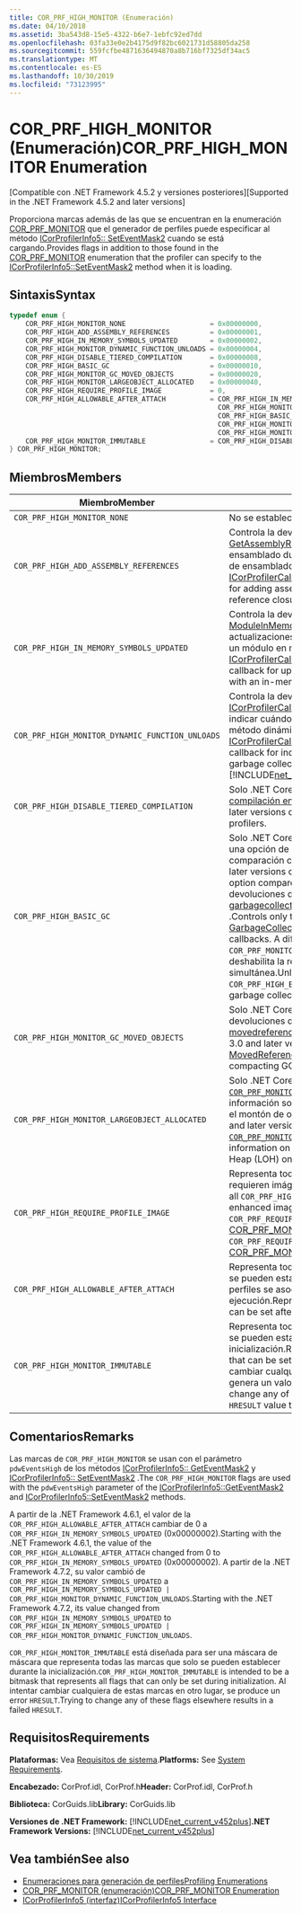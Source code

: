 ```yaml
---
title: COR_PRF_HIGH_MONITOR (Enumeración)
ms.date: 04/10/2018
ms.assetid: 3ba543d8-15e5-4322-b6e7-1ebfc92ed7dd
ms.openlocfilehash: 03fa33e0e2b4175d9f82bc6021731d58805da258
ms.sourcegitcommit: 559fcfbe4871636494870a8b716bf7325df34ac5
ms.translationtype: MT
ms.contentlocale: es-ES
ms.lasthandoff: 10/30/2019
ms.locfileid: "73123995"
---
```

# <a name="cor_prf_high_monitor-enumeration"></a><span data-ttu-id="7fa57-102">COR_PRF_HIGH_MONITOR (Enumeración)</span><span class="sxs-lookup"><span data-stu-id="7fa57-102">COR_PRF_HIGH_MONITOR Enumeration</span></span>
<span data-ttu-id="7fa57-103">[Compatible con .NET Framework 4.5.2 y versiones posteriores]</span><span class="sxs-lookup"><span data-stu-id="7fa57-103">[Supported in the .NET Framework 4.5.2 and later versions]</span></span>  
  
 <span data-ttu-id="7fa57-104">Proporciona marcas además de las que se encuentran en la enumeración [COR_PRF_MONITOR](../../../../docs/framework/unmanaged-api/profiling/cor-prf-monitor-enumeration.md) que el generador de perfiles puede especificar al método [ICorProfilerInfo5:: SetEventMask2](../../../../docs/framework/unmanaged-api/profiling/icorprofilerinfo5-seteventmask2-method.md) cuando se está cargando.</span><span class="sxs-lookup"><span data-stu-id="7fa57-104">Provides flags in addition to those found in the [COR_PRF_MONITOR](../../../../docs/framework/unmanaged-api/profiling/cor-prf-monitor-enumeration.md) enumeration that the profiler can specify to the [ICorProfilerInfo5::SetEventMask2](../../../../docs/framework/unmanaged-api/profiling/icorprofilerinfo5-seteventmask2-method.md) method when it is loading.</span></span>  
  
## <a name="syntax"></a><span data-ttu-id="7fa57-105">Sintaxis</span><span class="sxs-lookup"><span data-stu-id="7fa57-105">Syntax</span></span>  
  
```cpp
typedef enum {  
    COR_PRF_HIGH_MONITOR_NONE                     = 0x00000000,  
    COR_PRF_HIGH_ADD_ASSEMBLY_REFERENCES          = 0x00000001,  
    COR_PRF_HIGH_IN_MEMORY_SYMBOLS_UPDATED        = 0x00000002,
    COR_PRF_HIGH_MONITOR_DYNAMIC_FUNCTION_UNLOADS = 0x00000004,
    COR_PRF_HIGH_DISABLE_TIERED_COMPILATION       = 0x00000008,
    COR_PRF_HIGH_BASIC_GC                         = 0x00000010,
    COR_PRF_HIGH_MONITOR_GC_MOVED_OBJECTS         = 0x00000020,
    COR_PRF_HIGH_MONITOR_LARGEOBJECT_ALLOCATED    = 0x00000040,
    COR_PRF_HIGH_REQUIRE_PROFILE_IMAGE            = 0,  
    COR_PRF_HIGH_ALLOWABLE_AFTER_ATTACH           = COR_PRF_HIGH_IN_MEMORY_SYMBOLS_UPDATED | 
                                                    COR_PRF_HIGH_MONITOR_DYNAMIC_FUNCTION_UNLOADS |
                                                    COR_PRF_HIGH_BASIC_GC |
                                                    COR_PRF_HIGH_MONITOR_GC_MOVED_OBJECTS |
                                                    COR_PRF_HIGH_MONITOR_LARGEOBJECT_ALLOCATED,  
    COR_PRF_HIGH_MONITOR_IMMUTABLE                = COR_PRF_HIGH_DISABLE_TIERED_COMPILATION  
} COR_PRF_HIGH_MONITOR;  
```  
  
## <a name="members"></a><span data-ttu-id="7fa57-106">Miembros</span><span class="sxs-lookup"><span data-stu-id="7fa57-106">Members</span></span>  
  
|<span data-ttu-id="7fa57-107">Miembro</span><span class="sxs-lookup"><span data-stu-id="7fa57-107">Member</span></span>|<span data-ttu-id="7fa57-108">Descripción</span><span class="sxs-lookup"><span data-stu-id="7fa57-108">Description</span></span>|  
|------------|-----------------|  
|`COR_PRF_HIGH_MONITOR_NONE`|<span data-ttu-id="7fa57-109">No se establecen marcas.</span><span class="sxs-lookup"><span data-stu-id="7fa57-109">No flags are set.</span></span>|  
|`COR_PRF_HIGH_ADD_ASSEMBLY_REFERENCES`|<span data-ttu-id="7fa57-110">Controla la devolución de llamada [ICorProfilerCallback6:: GetAssemblyReference](../../../../docs/framework/unmanaged-api/profiling/icorprofilercallback6-getassemblyreferences-method.md) para agregar referencias de ensamblado durante el recorrido de cierre de referencia de ensamblado de CLR.</span><span class="sxs-lookup"><span data-stu-id="7fa57-110">Controls the [ICorProfilerCallback6::GetAssemblyReference](../../../../docs/framework/unmanaged-api/profiling/icorprofilercallback6-getassemblyreferences-method.md) callback for adding assembly references during the CLR assembly reference closure walk.</span></span>|  
|`COR_PRF_HIGH_IN_MEMORY_SYMBOLS_UPDATED`|<span data-ttu-id="7fa57-111">Controla la devolución de llamada [ICorProfilerCallback7:: ModuleInMemorySymbolsUpdated](../../../../docs/framework/unmanaged-api/profiling/icorprofilercallback7-moduleinmemorysymbolsupdated-method.md) para las actualizaciones de la secuencia de símbolos asociada a un módulo en memoria.</span><span class="sxs-lookup"><span data-stu-id="7fa57-111">Controls the [ICorProfilerCallback7::ModuleInMemorySymbolsUpdated](../../../../docs/framework/unmanaged-api/profiling/icorprofilercallback7-moduleinmemorysymbolsupdated-method.md) callback for updates to the symbol stream associated with an in-memory module.</span></span>|  
|`COR_PRF_HIGH_MONITOR_DYNAMIC_FUNCTION_UNLOADS`|<span data-ttu-id="7fa57-112">Controla la devolución de llamada [ICorProfilerCallback9::D ynamicmethodunloaded](icorprofilercallback9-dynamicmethodunloaded-method.md) para indicar cuándo se ha recolectado y descargado un método dinámico.</span><span class="sxs-lookup"><span data-stu-id="7fa57-112">Controls the [ICorProfilerCallback9::DynamicMethodUnloaded](icorprofilercallback9-dynamicmethodunloaded-method.md) callback for indicating when a dynamic method has been garbage collected and unloaded.</span></span> <br/> [!INCLUDE[net_current_v472plus](../../../../includes/net-current-v472plus.md)]|
|`COR_PRF_HIGH_DISABLE_TIERED_COMPILATION`|<span data-ttu-id="7fa57-113">Solo .NET Core 3,0 y versiones posteriores: deshabilita la [compilación en capas](../../../core/whats-new/dotnet-core-3-0.md) para los perfiles.</span><span class="sxs-lookup"><span data-stu-id="7fa57-113">.NET Core 3.0 and later versions only: Disables [tiered compilation](../../../core/whats-new/dotnet-core-3-0.md) for profilers.</span></span>|
|`COR_PRF_HIGH_BASIC_GC`|<span data-ttu-id="7fa57-114">Solo .NET Core 3,0 y versiones posteriores: proporciona una opción de generación de perfiles de GC ligera en comparación con [`COR_PRF_MONITOR_GC`](cor-prf-monitor-enumeration.md).</span><span class="sxs-lookup"><span data-stu-id="7fa57-114">.NET Core 3.0 and later versions only: Provides a lightweight GC profiling option compared to [`COR_PRF_MONITOR_GC`](cor-prf-monitor-enumeration.md).</span></span> <span data-ttu-id="7fa57-115">Controla solo las devoluciones de llamada [garbagecollectionstarted (](../../../../docs/framework/unmanaged-api/profiling/icorprofilercallback2-garbagecollectionstarted-method.md), [garbagecollectionfinished (](../../../../docs/framework/unmanaged-api/profiling/icorprofilercallback2-garbagecollectionfinished-method.md)y [getgenerationbounds (](icorprofilerinfo2-getgenerationbounds-method.md) .</span><span class="sxs-lookup"><span data-stu-id="7fa57-115">Controls only the  [GarbageCollectionStarted](../../../../docs/framework/unmanaged-api/profiling/icorprofilercallback2-garbagecollectionstarted-method.md), [GarbageCollectionFinished](../../../../docs/framework/unmanaged-api/profiling/icorprofilercallback2-garbagecollectionfinished-method.md), and [GetGenerationBounds](icorprofilerinfo2-getgenerationbounds-method.md) callbacks.</span></span> <span data-ttu-id="7fa57-116">A diferencia de la marca de `COR_PRF_MONITOR_GC`, `COR_PRF_HIGH_BASIC_GC` no deshabilita la recolección de elementos no utilizados simultánea.</span><span class="sxs-lookup"><span data-stu-id="7fa57-116">Unlike the `COR_PRF_MONITOR_GC` flag, `COR_PRF_HIGH_BASIC_GC` does not disable concurrent garbage collection.</span></span>|
|`COR_PRF_HIGH_MONITOR_GC_MOVED_OBJECTS`|<span data-ttu-id="7fa57-117">Solo .NET Core 3,0 y versiones posteriores: habilita las devoluciones de llamada [MovedReferences](icorprofilercallback-movedreferences-method.md) y [movedreferences2 (](icorprofilercallback4-movedreferences2-method.md) para compactar solo GC.</span><span class="sxs-lookup"><span data-stu-id="7fa57-117">.NET Core 3.0 and later versions only: Enables the [MovedReferences](icorprofilercallback-movedreferences-method.md) and [MovedReferences2](icorprofilercallback4-movedreferences2-method.md) callbacks for compacting GCs only.</span></span>|
|`COR_PRF_HIGH_MONITOR_LARGEOBJECT_ALLOCATED`|<span data-ttu-id="7fa57-118">Solo .NET Core 3,0 y versiones posteriores: similar a [`COR_PRF_MONITOR_OBJECT_ALLOCATED`](cor-prf-monitor-enumeration.md), pero proporciona información sobre las asignaciones de objetos solo para el montón de objetos grandes (montón).</span><span class="sxs-lookup"><span data-stu-id="7fa57-118">.NET Core 3.0 and later versions only: Similar to [`COR_PRF_MONITOR_OBJECT_ALLOCATED`](cor-prf-monitor-enumeration.md), but provides information on object allocations for the Large Object Heap (LOH) only.</span></span>|
|`COR_PRF_HIGH_REQUIRE_PROFILE_IMAGE`|<span data-ttu-id="7fa57-119">Representa todas las marcas `COR_PRF_HIGH_MONITOR` que requieren imágenes mejoradas para el perfil.</span><span class="sxs-lookup"><span data-stu-id="7fa57-119">Represents all `COR_PRF_HIGH_MONITOR` flags that require profile-enhanced images.</span></span> <span data-ttu-id="7fa57-120">Se corresponde con la marca `COR_PRF_REQUIRE_PROFILE_IMAGE` en la enumeración [COR_PRF_MONITOR](../../../../docs/framework/unmanaged-api/profiling/cor-prf-monitor-enumeration.md) .</span><span class="sxs-lookup"><span data-stu-id="7fa57-120">It corresponds to the `COR_PRF_REQUIRE_PROFILE_IMAGE` flag in the [COR_PRF_MONITOR](../../../../docs/framework/unmanaged-api/profiling/cor-prf-monitor-enumeration.md) enumeration.</span></span>|  
|`COR_PRF_HIGH_ALLOWABLE_AFTER_ATTACH`|<span data-ttu-id="7fa57-121">Representa todas las marcas `COR_PRF_HIGH_MONITOR` que se pueden establecer después de que el generador de perfiles se asocie a una aplicación en ejecución.</span><span class="sxs-lookup"><span data-stu-id="7fa57-121">Represents all `COR_PRF_HIGH_MONITOR` flags that can be set after the profiler is attached to a running app.</span></span>|  
|`COR_PRF_HIGH_MONITOR_IMMUTABLE`|<span data-ttu-id="7fa57-122">Representa todas las marcas `COR_PRF_HIGH_MONITOR` que se pueden establecer solo durante la inicialización.</span><span class="sxs-lookup"><span data-stu-id="7fa57-122">Represents all `COR_PRF_HIGH_MONITOR` flags that can be set only during initialization.</span></span> <span data-ttu-id="7fa57-123">Al intentar cambiar cualquiera de estas marcas en otro lugar se genera un valor `HRESULT` que indica error.</span><span class="sxs-lookup"><span data-stu-id="7fa57-123">Trying to change any of these flags elsewhere results in an `HRESULT` value that indicates failure.</span></span>|  
  
## <a name="remarks"></a><span data-ttu-id="7fa57-124">Comentarios</span><span class="sxs-lookup"><span data-stu-id="7fa57-124">Remarks</span></span>  
 <span data-ttu-id="7fa57-125">Las marcas de `COR_PRF_HIGH_MONITOR` se usan con el parámetro `pdwEventsHigh` de los métodos [ICorProfilerInfo5:: GetEventMask2](../../../../docs/framework/unmanaged-api/profiling/icorprofilerinfo5-geteventmask2-method.md) y [ICorProfilerInfo5:: SetEventMask2](../../../../docs/framework/unmanaged-api/profiling/icorprofilerinfo5-seteventmask2-method.md) .</span><span class="sxs-lookup"><span data-stu-id="7fa57-125">The `COR_PRF_HIGH_MONITOR` flags are used with the `pdwEventsHigh` parameter of the [ICorProfilerInfo5::GetEventMask2](../../../../docs/framework/unmanaged-api/profiling/icorprofilerinfo5-geteventmask2-method.md) and [ICorProfilerInfo5::SetEventMask2](../../../../docs/framework/unmanaged-api/profiling/icorprofilerinfo5-seteventmask2-method.md) methods.</span></span>  
  
<span data-ttu-id="7fa57-126">A partir de la .NET Framework 4.6.1, el valor de la `COR_PRF_HIGH_ALLOWABLE_AFTER_ATTACH` cambiar de 0 a `COR_PRF_HIGH_IN_MEMORY_SYMBOLS_UPDATED` (0x00000002).</span><span class="sxs-lookup"><span data-stu-id="7fa57-126">Starting with the .NET Framework 4.6.1, the value of the `COR_PRF_HIGH_ALLOWABLE_AFTER_ATTACH` changed from 0 to `COR_PRF_HIGH_IN_MEMORY_SYMBOLS_UPDATED` (0x00000002).</span></span> <span data-ttu-id="7fa57-127">A partir de la .NET Framework 4.7.2, su valor cambió de `COR_PRF_HIGH_IN_MEMORY_SYMBOLS_UPDATED` a `COR_PRF_HIGH_IN_MEMORY_SYMBOLS_UPDATED | COR_PRF_HIGH_MONITOR_DYNAMIC_FUNCTION_UNLOADS`.</span><span class="sxs-lookup"><span data-stu-id="7fa57-127">Starting with the .NET Framework 4.7.2, its value changed from `COR_PRF_HIGH_IN_MEMORY_SYMBOLS_UPDATED` to `COR_PRF_HIGH_IN_MEMORY_SYMBOLS_UPDATED | COR_PRF_HIGH_MONITOR_DYNAMIC_FUNCTION_UNLOADS`.</span></span>   

<span data-ttu-id="7fa57-128">`COR_PRF_HIGH_MONITOR_IMMUTABLE` está diseñada para ser una máscara de máscara que representa todas las marcas que solo se pueden establecer durante la inicialización.</span><span class="sxs-lookup"><span data-stu-id="7fa57-128">`COR_PRF_HIGH_MONITOR_IMMUTABLE` is intended to be a bitmask that represents all flags that can only be set during initialization.</span></span> <span data-ttu-id="7fa57-129">Al intentar cambiar cualquiera de estas marcas en otro lugar, se produce un error `HRESULT`.</span><span class="sxs-lookup"><span data-stu-id="7fa57-129">Trying to change any of these flags elsewhere results in a failed `HRESULT`.</span></span>

## <a name="requirements"></a><span data-ttu-id="7fa57-130">Requisitos</span><span class="sxs-lookup"><span data-stu-id="7fa57-130">Requirements</span></span>  
 <span data-ttu-id="7fa57-131">**Plataformas:** Vea [Requisitos de sistema](../../../../docs/framework/get-started/system-requirements.md).</span><span class="sxs-lookup"><span data-stu-id="7fa57-131">**Platforms:** See [System Requirements](../../../../docs/framework/get-started/system-requirements.md).</span></span>  
  
 <span data-ttu-id="7fa57-132">**Encabezado:** CorProf.idl, CorProf.h</span><span class="sxs-lookup"><span data-stu-id="7fa57-132">**Header:** CorProf.idl, CorProf.h</span></span>  
  
 <span data-ttu-id="7fa57-133">**Biblioteca:** CorGuids.lib</span><span class="sxs-lookup"><span data-stu-id="7fa57-133">**Library:** CorGuids.lib</span></span>  
  
 <span data-ttu-id="7fa57-134">**Versiones de .NET Framework:** [!INCLUDE[net_current_v452plus](../../../../includes/net-current-v452plus-md.md)]</span><span class="sxs-lookup"><span data-stu-id="7fa57-134">**.NET Framework Versions:** [!INCLUDE[net_current_v452plus](../../../../includes/net-current-v452plus-md.md)]</span></span>  
  
## <a name="see-also"></a><span data-ttu-id="7fa57-135">Vea también</span><span class="sxs-lookup"><span data-stu-id="7fa57-135">See also</span></span>

- [<span data-ttu-id="7fa57-136">Enumeraciones para generación de perfiles</span><span class="sxs-lookup"><span data-stu-id="7fa57-136">Profiling Enumerations</span></span>](../../../../docs/framework/unmanaged-api/profiling/profiling-enumerations.md)
- [<span data-ttu-id="7fa57-137">COR_PRF_MONITOR (enumeración)</span><span class="sxs-lookup"><span data-stu-id="7fa57-137">COR_PRF_MONITOR Enumeration</span></span>](../../../../docs/framework/unmanaged-api/profiling/cor-prf-monitor-enumeration.md)
- [<span data-ttu-id="7fa57-138">ICorProfilerInfo5 (interfaz)</span><span class="sxs-lookup"><span data-stu-id="7fa57-138">ICorProfilerInfo5 Interface</span></span>](../../../../docs/framework/unmanaged-api/profiling/icorprofilerinfo5-interface.md)
